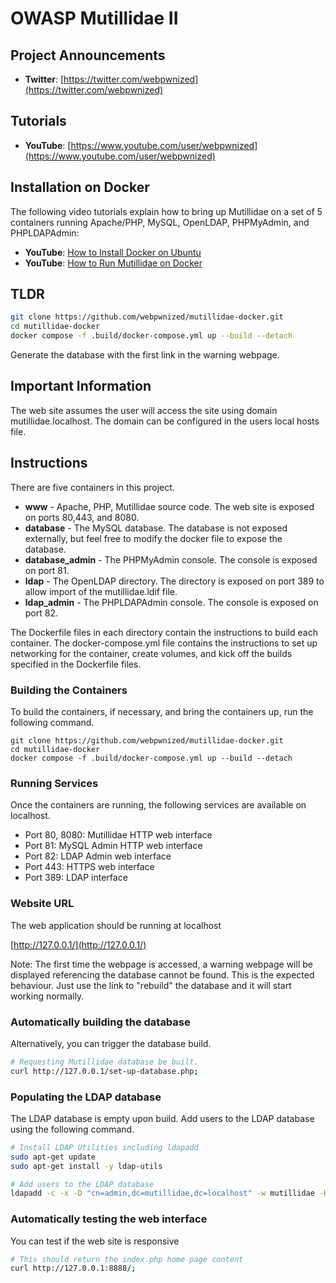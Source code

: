 # OWASP Mutillidae II

## Project Announcements

* **Twitter**: [https://twitter.com/webpwnized](https://twitter.com/webpwnized)

## Tutorials

* **YouTube**: [https://www.youtube.com/user/webpwnized](https://www.youtube.com/user/webpwnized)

## Installation on Docker

The following video tutorials explain how to bring up Mutillidae on a set of 5 containers running Apache/PHP, MySQL, OpenLDAP, PHPMyAdmin, and PHPLDAPAdmin:
* **YouTube**: [How to Install Docker on Ubuntu](https://www.youtube.com/watch?v=Y_2JVREtDFk)
* **YouTube**: [How to Run Mutillidae on Docker](https://www.youtube.com/watch?v=9RH4l8ff-yg)

## TLDR

```bash
git clone https://github.com/webpwnized/mutillidae-docker.git
cd mutillidae-docker
docker compose -f .build/docker-compose.yml up --build --detach
```

Generate the database with the first link in the warning webpage.

## Important Information

The web site assumes the user will access the site using domain mutillidae.localhost. The domain can be configured in the users local hosts file.

## Instructions

There are five containers in this project. 

- **www** - Apache, PHP, Mutillidae source code. The web site is exposed on ports 80,443, and 8080.
- **database** - The MySQL database. The database is not exposed externally, but feel free to modify the docker file to expose the database.
- **database_admin** - The PHPMyAdmin console. The console is exposed on port 81.
- **ldap** - The OpenLDAP directory. The directory is exposed on port 389 to allow import of the mutillidae.ldif file.
- **ldap_admin** - The PHPLDAPAdmin console. The console is exposed on port 82.

The Dockerfile files in each directory contain the instructions to build each container. The docker-compose.yml file contains the instructions to set up networking for the container, create volumes, and kick off the builds specified in the Dockerfile files.

### Building the Containers

To build the containers, if necessary, and bring the containers up, run the following command.

	git clone https://github.com/webpwnized/mutillidae-docker.git
	cd mutillidae-docker
	docker compose -f .build/docker-compose.yml up --build --detach

### Running Services

Once the containers are running, the following services are available on localhost.

- Port 80, 8080: Mutillidae HTTP web interface
- Port 81: MySQL Admin HTTP web interface
- Port 82: LDAP Admin web interface
- Port 443: HTTPS web interface
- Port 389: LDAP interface

### Website URL

The web application should be running at localhost

[http://127.0.0.1/](http://127.0.0.1/)

Note: The first time the webpage is accessed, a warning webpage will be displayed referencing the database cannot be found. This is the expected behaviour. Just use the link to "rebuild" the database and it will start working normally.

### Automatically building the database

Alternatively, you can trigger the database build.

```bash
# Requesting Mutillidae database be built.
curl http://127.0.0.1/set-up-database.php;
```

### Populating the LDAP database

The LDAP database is empty upon build. Add users to the LDAP database using the following command.

```bash
# Install LDAP Utilities including ldapadd
sudo apt-get update
sudo apt-get install -y ldap-utils

# Add users to the LDAP database
ldapadd -c -x -D "cn=admin,dc=mutillidae,dc=localhost" -w mutillidae -H ldap://localhost:389 -f .build/ldap/configuration/ldif/mutillidae.ldif
```

### Automatically testing the web interface

You can test if the web site is responsive

```bash
# This should return the index.php home page content
curl http://127.0.0.1:8888/;
```
